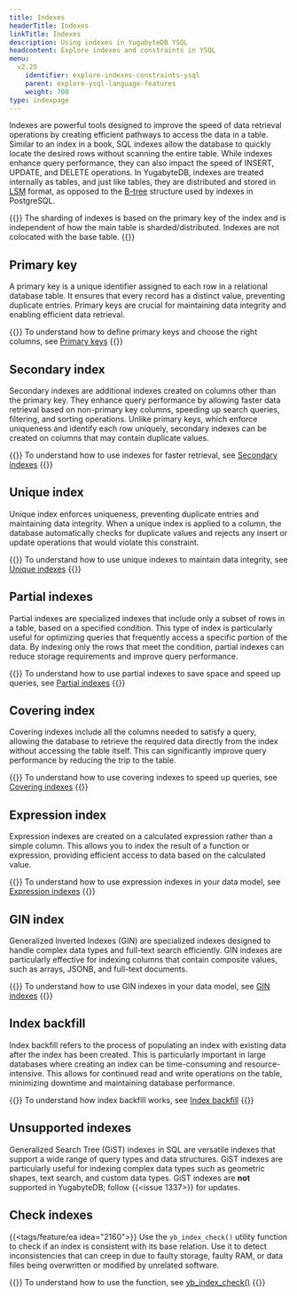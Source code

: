 ```yaml
---
title: Indexes
headerTitle: Indexes
linkTitle: Indexes
description: Using indexes in YugabyteDB YSQL
headcontent: Explore indexes and constraints in YSQL
menu:
  v2.25
    identifier: explore-indexes-constraints-ysql
    parent: explore-ysql-language-features
    weight: 700
type: indexpage
---
```


Indexes are powerful tools designed to improve the speed of data retrieval operations by creating efficient pathways to access the data in a table. Similar to an index in a book, SQL indexes allow the database to quickly locate the desired rows without scanning the entire table. While indexes enhance query performance, they can also impact the speed of INSERT, UPDATE, and DELETE operations. In YugabyteDB, indexes are treated internally as tables, and just like tables, they are distributed and stored in [LSM](https://en.wikipedia.org/wiki/Log-structured_merge-tree) format, as opposed to the [B-tree](https://www.postgresql.org/docs/current/btree-implementation.html#BTREE-STRUCTURE) structure used by indexes in PostgreSQL.

{{<note>}}
The sharding of indexes is based on the primary key of the index and is independent of how the main table is sharded/distributed. Indexes are not colocated with the base table.
{{</note>}}

## Primary key

A primary key is a unique identifier assigned to each row in a relational database table. It ensures that every record has a distinct value, preventing duplicate entries. Primary keys are crucial for maintaining data integrity and enabling efficient data retrieval.

{{<lead link="primary-key-ysql/">}}
To understand how to define primary keys and choose the right columns, see [Primary keys](primary-key-ysql/)
{{</lead>}}

## Secondary index

Secondary indexes are additional indexes created on columns other than the primary key. They enhance query performance by allowing faster data retrieval based on non-primary key columns, speeding up search queries, filtering, and sorting operations. Unlike primary keys, which enforce uniqueness and identify each row uniquely, secondary indexes can be created on columns that may contain duplicate values.

{{<lead link="secondary-indexes-ysql/">}}
To understand how to use indexes for faster retrieval, see [Secondary indexes](secondary-indexes-ysql/)
{{</lead>}}

## Unique index

Unique index enforces uniqueness, preventing duplicate entries and maintaining data integrity. When a unique index is applied to a column, the database automatically checks for duplicate values and rejects any insert or update operations that would violate this constraint.

{{<lead link="unique-index-ysql/">}}
To understand how to use unique indexes to maintain data integrity, see [Unique indexes](unique-index-ysql/)
{{</lead>}}

## Partial indexes

Partial indexes are specialized indexes that include only a subset of rows in a table, based on a specified condition. This type of index is particularly useful for optimizing queries that frequently access a specific portion of the data. By indexing only the rows that meet the condition, partial indexes can reduce storage requirements and improve query performance.

{{<lead link="partial-index-ysql/">}}
To understand how to use partial indexes to save space and speed up queries, see [Partial indexes](partial-index-ysql/)
{{</lead>}}

## Covering index

Covering indexes include all the columns needed to satisfy a query, allowing the database to retrieve the required data directly from the index without accessing the table itself. This can significantly improve query performance by reducing the trip to the table.

{{<lead link="covering-index-ysql/">}}
To understand how to use covering indexes to speed up queries, see [Covering indexes](covering-index-ysql/)
{{</lead>}}

## Expression index

Expression indexes are created on a calculated expression rather than a simple column. This allows you to index the result of a function or expression, providing efficient access to data based on the calculated value.

{{<lead link="expression-index-ysql/">}}
To understand how to use expression indexes in your data model, see [Expression indexes](expression-index-ysql/)
{{</lead>}}

## GIN index

Generalized Inverted Indexes (GIN) are specialized indexes designed to handle complex data types and full-text search efficiently. GIN indexes are particularly effective for indexing columns that contain composite values, such as arrays, JSONB, and full-text documents.

{{<lead link="gin/">}}
To understand how to use GIN indexes in your data model, see [GIN indexes](gin/)
{{</lead>}}

## Index backfill

Index backfill refers to the process of populating an index with existing data after the index has been created. This is particularly important in large databases where creating an index can be time-consuming and resource-intensive. This allows for continued read and write operations on the table, minimizing downtime and maintaining database performance.

{{<lead link="index-backfill/">}}
To understand how index backfill works, see [Index backfill](index-backfill/)
{{</lead>}}

## Unsupported indexes

Generalized Search Tree (GiST) indexes in SQL are versatile indexes that support a wide range of query types and data structures. GiST indexes are particularly useful for indexing complex data types such as geometric shapes, text search, and custom data types. GiST indexes are **not** supported in YugabyteDB; follow {{<issue 1337>}} for updates.

## Check indexes

{{<tags/feature/ea idea="2160">}} Use the `yb_index_check()` utility function to check if an index is consistent with its base relation. Use it to detect inconsistencies that can creep in due to faulty storage, faulty RAM, or data files being overwritten or modified by unrelated software.

{{<lead link="../../../api/ysql/exprs/func_yb_index_check/">}}
To understand how to use the function, see [yb_index_check()](../../../api/ysql/exprs/func_yb_index_check/)
{{</lead>}}
